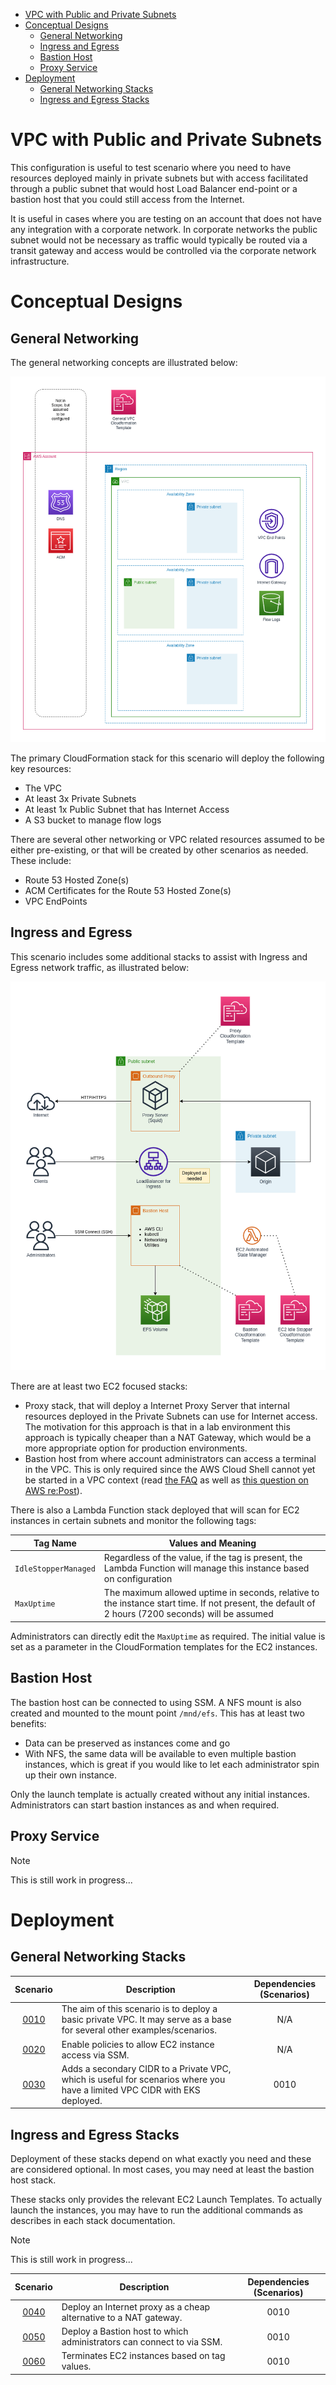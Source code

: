 
- [VPC with Public and Private Subnets](#vpc-with-public-and-private-subnets)
- [Conceptual Designs](#conceptual-designs)
  - [General Networking](#general-networking)
  - [Ingress and Egress](#ingress-and-egress)
  - [Bastion Host](#bastion-host)
  - [Proxy Service](#proxy-service)
- [Deployment](#deployment)
  - [General Networking Stacks](#general-networking-stacks)
  - [Ingress and Egress Stacks](#ingress-and-egress-stacks)


# VPC with Public and Private Subnets

This configuration is useful to test scenario where you need to have resources deployed mainly in private subnets but with access facilitated through a public subnet that would host Load Balancer end-point or a bastion host that you could still access from the Internet. 

It is useful in cases where you are testing on an account that does not have any integration with a corporate network. In corporate networks the public subnet would not be necessary as traffic would typically be routed via a transit gateway and access would be controlled via the corporate network infrastructure.

# Conceptual Designs

## General Networking

The general networking concepts are illustrated below:

![General Resources](../../images/lab-vpc-Scenario_Resources.png)

The primary CloudFormation stack for this scenario will deploy the following key resources:

* The VPC
* At least 3x Private Subnets
* At least 1x Public Subnet that has Internet Access
* A S3 bucket to manage flow logs

There are several other networking or VPC related resources assumed to be either pre-existing, or that will be created by other scenarios as needed. These include:

* Route 53 Hosted Zone(s)
* ACM Certificates for the Route 53 Hosted Zone(s)
* VPC EndPoints

## Ingress and Egress

This scenario includes some additional stacks to assist with Ingress and Egress network traffic, as illustrated below:

![Ingress and Egress](../../images/lab-vpc-Ingress_and_Egress.png)

There are at least two EC2 focused stacks:

* Proxy stack, that will deploy a Internet Proxy Server that internal resources deployed in the Private Subnets can use for Internet access. The motivation for this approach is that in a lab environment this approach is typically cheaper than a NAT Gateway, which would be a more appropriate option for production environments.
* Bastion host from where account administrators can access a terminal in the VPC. This is only required since the AWS Cloud Shell cannot yet be started in a VPC context (read [the FAQ](https://aws.amazon.com/cloudshell/faqs/) as well as [this question on AWS re:Post](https://repost.aws/questions/QU93xTKW2jRSahpb9DVfO4PQ/aws-cloud-shell-connection-on-private-ip)).

There is also a Lambda Function stack deployed that will scan for EC2 instances in certain subnets and monitor the following tags:

| Tag Name             | Values and Meaning                                                                                                                                |
|----------------------|---------------------------------------------------------------------------------------------------------------------------------------------------|
| `IdleStopperManaged` | Regardless of the value, if the tag is present, the Lambda Function will manage this instance based on configuration                              |
| `MaxUptime`          | The maximum allowed uptime in seconds, relative to the instance start time. If not present, the default of 2 hours (7200 seconds) will be assumed |

Administrators can directly edit the `MaxUptime` as required. The initial value is set as a parameter in the CloudFormation templates for the EC2 instances.

## Bastion Host

The bastion host can be connected to using SSM. A NFS mount is also created and mounted to the mount point `/mnd/efs`. This has at least two benefits:

* Data can be preserved as instances come and go
* With NFS, the same data will be available to even multiple bastion instances, which is great if you would like to let each administrator spin up their own instance.

Only the launch template is actually created without any initial instances. Administrators can start bastion instances as and when required.

## Proxy Service

<!-- TODO Complete proxy documentation  -->

> [!NOTE]
> This is still work in progress...

# Deployment

## General Networking Stacks

| Scenario                                                 | Description                                                                                                                | Dependencies (Scenarios) |
|:--------------------------------------------------------:|----------------------------------------------------------------------------------------------------------------------------|:------------------------:|
| [0010](./0010-basic-private-vpc-with-flowlogs-to-s3.md)  | The aim of this scenario is to deploy a basic private VPC. It may serve as a base for several other examples/scenarios.    | N/A                      |
| [0020](./0020-enable-ec2-ssm-access.md)                  | Enable policies to allow EC2 instance access via SSM.                                                                      | N/A                      |
| [0030](./0030-add-secondary-cidr-to-private-vpc.md)      | Adds a secondary CIDR to a Private VPC, which is useful for scenarios where you have a limited VPC CIDR with EKS deployed. | 0010                     |

## Ingress and Egress Stacks

Deployment of these stacks depend on what exactly you need and these are considered optional. In most cases, you may need at least the bastion host stack.

These stacks only provides the relevant EC2 Launch Templates. To actually launch the instances, you may have to run the additional commands as describes in each stack documentation.

<!-- TODO Add Ingress and Egress stacks  -->

> [!NOTE]
> This is still work in progress...

| Scenario                              | Description                                                              | Dependencies (Scenarios) |
|:-------------------------------------:|--------------------------------------------------------------------------|:------------------------:|
| [0040](./0040-ec2-internet-proxy.md)  | Deploy an Internet proxy as a cheap alternative to a NAT gateway.        | 0010                     |
| [0050](./0050-ec2-bastion-host.md)    | Deploy a Bastion host to which administrators can connect to via SSM.    | 0010                     |
| [0060](./0060-lambda-ec2-manager.md)  | Terminates EC2 instances based on tag values.                            | 0010                     |


